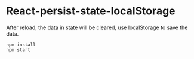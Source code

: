 # React-persist-state-localStorage
After reload, the data in state will be cleared, use localStorage to save the data.
```
npm install
npm start
```
